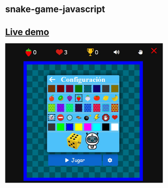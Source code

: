 # snake-game-javascript
# [Live demo](https://developermdcm.github.io/snake-game-javascript/JuegoSnakeJs/index.html)
![Image](https://github.com/DeveloperMDCM/snake-game-javascript/blob/main/game.jpg)

